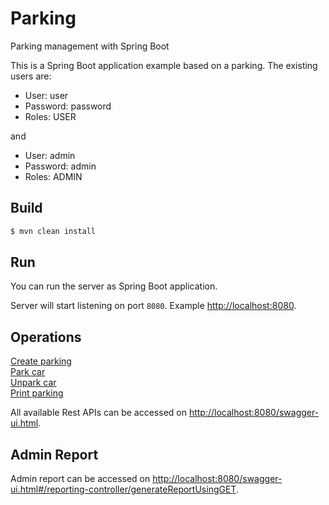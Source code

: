 # Parking
Parking management with Spring Boot

This is a Spring Boot application example based on a parking. The existing users are:

- User: user
- Password: password
- Roles: USER

and

- User: admin
- Password: admin
- Roles: ADMIN

## Build

```bash
$ mvn clean install
```

## Run

You can run the server as Spring Boot application.

Server will start listening on port `8080`. Example [http://localhost:8080]().


## Operations
[Create parking](#create-parking)  
[Park car](#park-car)  
[Unpark car](#unpark-car)  
[Print parking](#print-parking)  

All available Rest APIs can be accessed on [http://localhost:8080/swagger-ui.html]().

## Admin Report

Admin report can be accessed on [http://localhost:8080/swagger-ui.html#/reporting-controller/generateReportUsingGET]().
